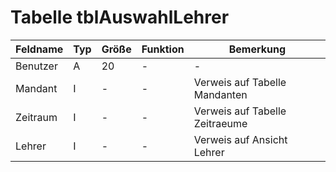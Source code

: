 # Tabelle tblAuswahlLehrer


| Feldname | Typ | Größe | Funktion | Bemerkung                      |
|----------|-----|-------|----------|--------------------------------|
| Benutzer | A   | 20    | -        | -                              |
| Mandant  | I   | -     | -        | Verweis auf Tabelle Mandanten  |
| Zeitraum | I   | -     | -        | Verweis auf Tabelle Zeitraeume |
| Lehrer   | I   | -     | -        | Verweis auf Ansicht Lehrer     |

